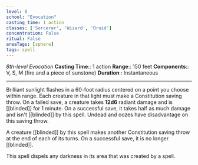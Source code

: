 ```yaml
---
level: 8
school: "Evocation"
casting_time: 1 action
classes: ['Sorcerer', 'Wizard', 'Druid']
concentration: False
ritual: False
areaTags: [sphere]
tags: spell
---
```


_8th-level Evocation_
**Casting Time**:: 1 action
**Range**:: 150 feet
**Components**:: V, S, M (fire and a piece of sunstone)
**Duration**:: Instantaneous

---

Brilliant sunlight flashes in a 60-foot radius centered on a point you choose within range. Each creature in that light must make a Constitution saving throw. On a failed save, a creature takes **12d6** radiant damage and is [[blinded]] for 1 minute. On a successful save, it takes half as much damage and isn't [[blinded]] by this spell. Undead and oozes have disadvantage on this saving throw.

A creature [[blinded]] by this spell makes another Constitution saving throw at the end of each of its turns. On a successful save, it is no longer [[blinded]].

This spell dispels any darkness in its area that was created by a spell.



